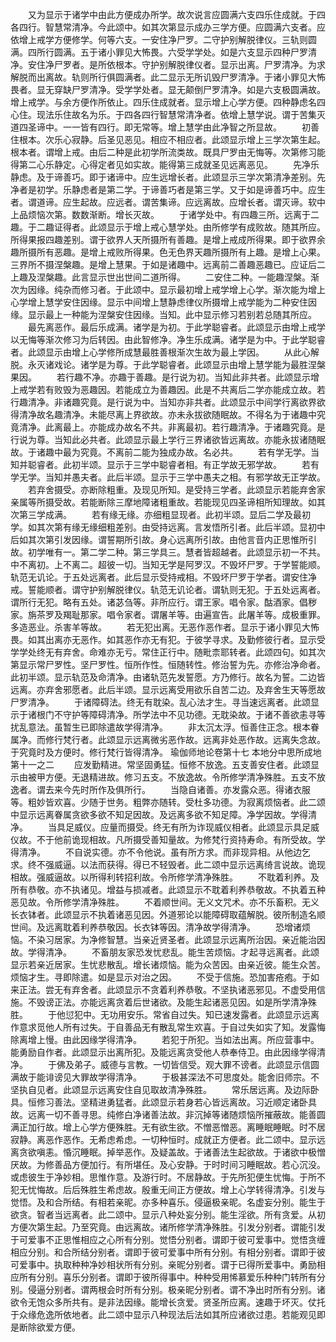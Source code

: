 <!-- { "loadSidebar": true } -->
　　又为显示于诸学中由此方便成办所学。故次说言应圆满六支四乐住成就。于四各四行。智慧常清净。今此颂中。如其次第显示成办三学方便。应圆满六支者。应依增上戒学方便修学。何等六支。一安住净尸罗。二守护别解脱律仪。三轨则圆满。四所行圆满。五于诸小罪见大怖畏。六受学学处。如是六支显示四种尸罗清净。安住净尸罗者。是所依根本。守护别解脱律仪者。显示出离。尸罗清净。为求解脱而出离故。轨则所行俱圆满者。此二显示无所讥毁尸罗清净。于诸小罪见大怖畏者。显无穿缺尸罗清净。受学学处者。显无颠倒尸罗清净。如是六支极圆满故。增上戒学。与余方便作所依止。四乐住成就者。显示增上心学方便。四种静虑名四心住。现法乐住故名为乐。于四各四行智慧常清净者。依增上慧学说。谓于苦集灭道四圣谛中。一一皆有四行。即无常等。增上慧学由此净智之所显故。
　　初善住根本。次乐心寂静。后圣见恶见。相应不相应者。此颂显示增上三学次第生起。根本者。谓增上戒。由后二种是此初学所流类故。既具尸罗由无悔等。次第修习能得第二心乐静定。心得定者见如实故。能得第三成就圣见远离恶见。
　　先净乐静虑。及于谛善巧。即于诸谛中。应生远增长者。此颂显示三学次第清净差别。先净者是初学。乐静虑者是第二学。于谛善巧者是第三学。又于如是谛善巧中。应生者。谓道谛。应生起故。应远者。谓苦集谛。应远离故。应增长者。谓灭谛。软中上品烦恼次第。数数渐断。增长灭故。
　　于诸学处中。有四趣三所。远离于二趣。于二趣证得者。此颂显示于增上戒心慧学处。由所修学有成败故。随其所应。所得果报四趣差别。谓于欲界人天所摄所有善趣。是增上戒成所得果。即于欲界余趣所摄所有恶趣。是增上戒败所得果。色无色界天趣所摄所有上趣。是增上心果。三界所不摄涅槃趣。是增上慧果。于如是诸趣中。远离前二善趣恶趣已。应证后二上趣及涅槃趣。此言显示世出世间二道所得。
　　二安住二种。一能趣涅槃。渐次为因缘。纯杂而修习者。于此颂中。显示最初增上戒学增上心学。渐次能为增上心学增上慧学安住因缘。显示中间增上慧静虑律仪所摄增上戒学能为二种安住因缘。显示最上一种能为涅槃安住因缘。当知。此中显示修习若别若总随其所应。
　　最先离恶作。最后乐成满。诸学是为初。于此学聪睿者。此颂显示由增上戒学以无悔等渐次修习为后转因。由此智修净。净生乐成满。诸学是为中。于此学聪睿者。此颂显示由增上心学修所成慧最胜善根渐次生故为最上学因。
　　从此心解脱。永灭诸戏论。诸学是为尊。于此学聪睿者。此颂显示由增上慧学能为最胜涅槃果因。
　　若行趣不净。亦趣于善趣。是行说为初。当知此非共者。此颂显示增上戒学若有败毁为恶趣因。若能成立为善趣因。此是不共离后二学亦能成立故。若行趣清净。非诸趣究竟。是行说为中。当知亦非共者。此颂显示中间学行离欲界欲得清净故名趣清净。未能尽离上界欲故。亦未永拔欲随眠故。不得名为于诸趣中究竟清净。此离最上。亦能成办故名不共。非离最初。若行趣清净。于诸趣究竟。是行说为尊。当知此必共者。此颂显示最上学行三界诸欲皆远离故。亦能永拔诸随眠故。于诸趣中最为究竟。不离前二能为独成办故。名必共。
　　若有学无学。当知并聪睿者。此初半颂。显示于三学中聪睿者相。有正学故无邪学故。
　　若有学无学。当知并愚夫者。此后半颂。显示于三学中愚夫之相。有邪学故无正学故。
　　若弃舍摄受。亦断除粗重。及现见所知。是受持三学者。此颂显示若能弃舍家亲属等所摄受故。若能断除三摩地障诸粗重故。若能现见四圣谛相所知理故。如其次第三学成满。
　　若有缘无缘。亦细粗显现者。此初半颂。显后二学及最初学。如其次第有缘无缘细粗差别。由受持远离。言发悟所引者。此后半颂。显初中后如其次第引发因缘。谓誓期所引故。身心远离所引故。由他言音内正思惟所引故。初学唯有一。第二学二种。第三学具三。慧者皆超越者。此颂显示初一不共。中不离初。上不离二。超彼一切。当知无学是阿罗汉。不毁坏尸罗。于学誓能顺。轨范无讥论。于五处远离者。此后显示受持戒相。不毁坏尸罗于学者。谓安住净戒。誓能顺者。谓守护别解脱律仪。轨范无讥论者。谓轨则无犯。于五处远离者。谓所行无犯。略有五处。诸苾刍等。非所应行。谓王家。唱令家。酤酒家。倡秽家。旃茶罗及羯耻那家。唱令家者。谓屠羊等。由遍宣告。此屠羊等。成极重罪。多造恶业。杀害羊等故。
　　若无犯出离。无恶作恶作者。显示于诸小罪见大怖畏。如其出离亦无恶作。如其恶作亦无有犯。于彼学寻求。及勤修彼行者。显示受学学处终无有弃舍。命难亦无亏。常住正行中。随毗柰耶转者。此颂四句。如其次第显示常尸罗性。坚尸罗性。恒所作性。恒随转性。修治誓为先。亦修治净命者。此初半颂。显示轨范及命清净。由诸轨范先发誓愿。方乃修行。故名为誓。二边皆远离。亦弃舍邪愿者。此后半颂。显示远离受用欲乐自苦二边。及弃舍生天等愿故尸罗清净。
　　于诸障碍法。终无有耽染。乱心法才生。寻当速远离者。此颂显示于诸根门不守护等障碍清净。所学法中不见功德。无耽染故。于诸不善欲恚寻等扰乱意法。虽暂生已即除遣故学得清净。
　　非太沉太浮。恒善住正念。根本眷属净。而修行梵行者。此颂显示远离微劣恶作故。远离非处恶作故。远离失念故。于究竟时及方便时。修行梵行皆得清净。
瑜伽师地论卷第十七
本地分中思所成地第十一之二
　　应发勤精进。常坚固勇猛。恒修不放逸。五支善安住者。此颂显示由被甲方便。无退精进故。修习五支。不放逸故。令所修学清净殊胜。五支不放逸者。谓去来今先时所作及俱所行。
　　当隐自诸善。亦发露众恶。得诸衣服等。粗妙皆欢喜。少随于世务。粗弊亦随转。受杜多功德。为寂离烦恼者。此二颂中显示远离眷属贪欲多欲不知足因故。及远离多欲不知足障。净学因故。学得清净。
　　当具足威仪。应量而摄受。终无有所为诈现威仪相者。此颂显示具足威仪故。不于他前诡现相故。凡所摄受善知量故。为修梵行资持寿命。有所受故。学得清净。
　　不自说实德。亦不令他说。虽有所方求。而非现异相。从他边乞求。终不强威逼。以法而获得。得已不轻毁者。此二颂中显示远离绮言说故。诡现相故。强威逼故。以所得利转招利故。令所修学清净殊胜。
　　不耽着利养。及所有恭敬。亦不执诸见。增益与损减者。此颂显示不耽着利养恭敬故。不执着五种恶见故。令所修学清净殊胜。
　　不着顺世间。无义文咒术。亦不乐畜积。无义长衣钵者。此颂显示不执着诸恶见因。外道邪论以能障碍取蕴解脱。彼所制造名顺世间。及远离耽着利养恭敬因。长衣钵等因。清净故学得清净。
　　恐增诸烦恼。不染习居家。为净修智慧。当亲近贤圣者。此颂显示远离所治因。亲近能治因故。学得清净。
　　不畜朋友家恐发忧悲乱。能生苦烦恼。才起寻远离者。此颂显示若亲近居家。生忧悲散乱。增长诸烦恼。能为众苦因。由亲近彼。能生众苦。烦恼才生。寻即除遣。如是显示对治之因。
　　不受于信施。恐加害疮疱。于如来正法。尝无有弃舍者。此颂显示不贪着利养恭敬。不坚执诸恶邪见。不虚受用信施。不毁谤正法。亦能远离贪着后世诸欲。及能生起诸恶见因。如是所学清净殊胜。
　　于他愆犯中。无功用安乐。常省自过失。知已速发露者。此颂显示远离作意求觅他人所有过失。于自善品无有散乱常生欢喜。于自过失如实了知。发露悔除离增上慢。由此因缘学得清净。
　　若犯于所犯。当如法出离。所应营事中。能勇励自作者。此颂显示出离所犯。及能远离贪受他人恭奉侍卫。由此因缘学得清净。
　　于佛及弟子。威德与言教。一切皆信受。观大罪不谤者。此颂显示信圆满故于能诽谤见大罪故学得清净。
　　于极甚深法不可思度处。能舍旧师宗。不坚执自见者。此颂显示远离安住自见取故清净殊胜。
　　常乐居远离。及边际卧具。恒修习善法。坚精进勇猛者。此颂显示若身若心皆远离故。习近顺定诸卧具故。远离一切不善寻思。纯修白净诸善法故。非沉掉等诸随烦恼所摧蔽故。能善圆满正加行故。增上心学方便殊胜。无有欲生欲。不憎恶憎恶。离睡眠睡眠。时不居寂静。离恶作恶作。无希虑希虑。一切种恒时。成就正方便者。此二颂中。显示远离贪欲嗔恚。惛沉睡眠。掉举恶作。及疑盖故。于诸善法生起欲故。于诸欲中极憎厌故。为修善品方便加行。有所堪任。及心安静。于时时间习睡眠故。若心沉没。或虑彼生于净妙相。思惟作意。及游行时。不居静故。于先所犯便生忧悔。于所不犯无忧悔故。后后殊胜生希虑故。殷重无间正方便故。增上心学转得清净。引发与觉悟。及和合所结。有相若亲昵。亦多种喜乐。侵逼极亲昵。名虚妄分别。能生于欲贪。智者当远离者。此二颂中。显示八种处妄分别。能生淫欲。所有贪爱。从初方便次第生起。乃至究竟。由远离故。诸所修学清净殊胜。引发分别者。谓能引发于可爱事不正思惟相应之心所有分别。觉悟分别者。谓即于彼可爱事中。觉悟贪缠相应分别。和合所结分别者。谓即于彼可爱事中所有分别。有相分别者。谓即于彼可爱事中。执取种种净妙相状所有分别。亲昵分别者。谓于已得所爱事中。勇励相应所有分别。喜乐分别者。谓即于彼所得事中。种种受用悕慕爱乐种种门转所有分别。侵逼分别者。谓两根会时所有分别。极亲昵分别者。谓不净出时所有分别。诸欲令无饱众多所共有。是非法因缘。能增长贪爱。贤圣所应离。速趣于坏灭。仗托于众缘危逸所依地者。此二颂中显示八种现法后法如其所应诸欲过患。若能观见即是断除欲爱方便。
